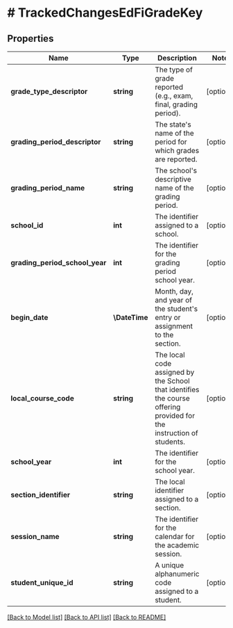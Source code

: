 # # TrackedChangesEdFiGradeKey

## Properties

Name | Type | Description | Notes
------------ | ------------- | ------------- | -------------
**grade_type_descriptor** | **string** | The type of grade reported (e.g., exam, final, grading period). | [optional]
**grading_period_descriptor** | **string** | The state&#39;s name of the period for which grades are reported. | [optional]
**grading_period_name** | **string** | The school&#39;s descriptive name of the grading period. | [optional]
**school_id** | **int** | The identifier assigned to a school. | [optional]
**grading_period_school_year** | **int** | The identifier for the grading period school year. | [optional]
**begin_date** | **\DateTime** | Month, day, and year of the student&#39;s entry or assignment to the section. | [optional]
**local_course_code** | **string** | The local code assigned by the School that identifies the course offering provided for the instruction of students. | [optional]
**school_year** | **int** | The identifier for the school year. | [optional]
**section_identifier** | **string** | The local identifier assigned to a section. | [optional]
**session_name** | **string** | The identifier for the calendar for the academic session. | [optional]
**student_unique_id** | **string** | A unique alphanumeric code assigned to a student. | [optional]

[[Back to Model list]](../../README.md#models) [[Back to API list]](../../README.md#endpoints) [[Back to README]](../../README.md)

